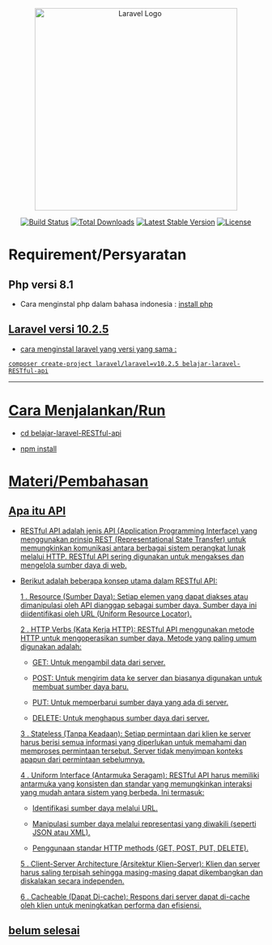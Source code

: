 <p align="center"><a href="https://laravel.com" target="_blank"><img src="https://raw.githubusercontent.com/laravel/art/master/logo-lockup/5%20SVG/2%20CMYK/1%20Full%20Color/laravel-logolockup-cmyk-red.svg" width="400" alt="Laravel Logo"></a></p>

<p align="center">
<a href="https://github.com/laravel/framework/actions"><img src="https://github.com/laravel/framework/workflows/tests/badge.svg" alt="Build Status"></a>
<a href="https://packagist.org/packages/laravel/framework"><img src="https://img.shields.io/packagist/dt/laravel/framework" alt="Total Downloads"></a>
<a href="https://packagist.org/packages/laravel/framework"><img src="https://img.shields.io/packagist/v/laravel/framework" alt="Latest Stable Version"></a>
<a href="https://packagist.org/packages/laravel/framework"><img src="https://img.shields.io/packagist/l/laravel/framework" alt="License"></a>
</p>

# Requirement/Persyaratan

## Php versi 8.1
- Cara menginstal php dalam bahasa indonesia : <a href="https://youtu.be/Uw3ZGIMvIdA?si=mBVZ-lBnoCilASzo"> install php

## Laravel versi 10.2.5
- cara menginstal laravel yang versi yang sama : 
```
composer create-project laravel/laravel=v10.2.5 belajar-laravel-RESTful-api
```
---
# Cara Menjalankan/Run

- cd belajar-laravel-RESTful-api

- npm install

# Materi/Pembahasan

## Apa itu API
- RESTful API adalah jenis API (Application Programming Interface) yang menggunakan prinsip REST (Representational State Transfer) untuk memungkinkan komunikasi antara berbagai sistem perangkat lunak melalui HTTP. RESTful API sering digunakan untuk mengakses dan mengelola sumber daya di web.

- Berikut adalah beberapa konsep utama dalam RESTful API:

    1 . Resource (Sumber Daya): Setiap elemen yang dapat diakses atau dimanipulasi oleh API dianggap sebagai sumber daya. Sumber daya ini diidentifikasi oleh URL (Uniform Resource Locator).

    2 . HTTP Verbs (Kata Kerja HTTP): RESTful API menggunakan metode HTTP untuk mengoperasikan sumber daya. Metode yang paling umum digunakan adalah:

    - GET: Untuk mengambil data dari server.

    - POST: Untuk mengirim data ke server dan biasanya digunakan untuk membuat sumber daya baru.

    - PUT: Untuk memperbarui sumber daya yang ada di server.

    - DELETE: Untuk menghapus sumber daya dari server.

    3 . Stateless (Tanpa Keadaan): Setiap permintaan dari klien ke server harus berisi semua informasi yang diperlukan untuk memahami dan memproses permintaan tersebut. Server tidak menyimpan konteks apapun dari permintaan sebelumnya.

    4 . Uniform Interface (Antarmuka Seragam): RESTful API harus memiliki antarmuka yang konsisten dan standar yang memungkinkan interaksi yang mudah antara sistem yang berbeda. Ini termasuk:

    - Identifikasi sumber daya melalui URL.

    - Manipulasi sumber daya melalui representasi yang diwakili (seperti JSON atau XML).

    - Penggunaan standar HTTP methods (GET, POST, PUT, DELETE).

    5 . Client-Server Architecture (Arsitektur Klien-Server): Klien dan server harus saling terpisah sehingga masing-masing dapat dikembangkan dan diskalakan secara independen.

    6 . Cacheable (Dapat Di-cache): Respons dari server dapat di-cache oleh klien untuk meningkatkan performa dan efisiensi.

## belum selesai
